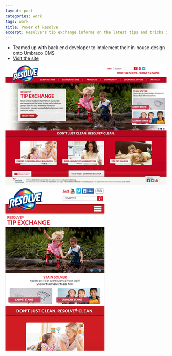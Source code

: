 ```yaml
---
layout: post
categories: work
tags: work
title: Power of Resolve
excerpt: Resolve's tip exchange informs on the latest tips and tricks in removing difficult stains
---
```


* Teamed up with back end developer to implement their in-house design onto Umbraco CMS
* [Visit the site](http://powerofresolve.com)

<div class="screenshot screenshot-combo">
  <div class="screenshot-chrome">
    <img src="/assets/powerofresolve-screenshot-1.jpg" srcset="/assets/powerofresolve-screenshot-1@2x.jpg 2x">
  </div>
  <div class="screenshot-mobile">
    <img src="/assets/powerofresolve-screenshot-4.jpg" srcset="/assets/powerofresolve-screenshot-4@2x.jpg 2x">
  </div>
</div>
